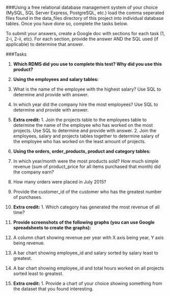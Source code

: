 ###Using a free relational database management system of your choice (MySQL, SQL Server Express, PostgreSQL, etc.) load the comma seperated files found in the data_files directory of this project into individual database tables. Once you have done so, complete the tasks below. 

To submit your answers, create a Google doc with sections for each task (1, 2-i, 2-ii, etc). For each section, provide the answer AND the SQL used (if applicable) to determine that answer.

###Tasks
1. **Which RDMS did you use to complete this test? Why did you use this product?**

2. **Using the employees and salary tables:**
  1. What is the name of the employee with the highest salary? Use SQL to determine and provide with answer.
  2. In which year did the company hire the most employees? Use SQL to determine and provide with answer.
  3. **Extra credit:**
    1. Join the projects table to the employees table to determine the name of the employee who has worked on the most projects. Use SQL to determine and provide with answer.
    2. Join the employees, salary and projects tables together to determine salary of the employee who has worked on the least amount of projects.
    
3. **Using the orders, order_products, product and category tables:**
  1. In which year/month were the most products sold? How much simple revenue (sum of product_price for all items purchased that month) did the company earn?
  2. How many orders were placed in July 2015?
  3. Provide the customer_id of the customer who has the greatest number of purchases.
  4. **Extra credit:**
  	1. Which category has generated the most revenue of all time?
  
4. **Provide screenshots of the following graphs (you can use Google spreadsheets to create the graphs):**
  1. A column chart showing revenue per year with X axis being year, Y axis being revenue.
  2. A bar chart showing employee_id and salary sorted by salary least to greatest.
  3. A bar chart showing employee_id and total hours worked on all projects sorted least to greatest.
  4. **Extra credit:**
  	1. Provide a chart of your choice showing something from the dataset that you found interesting.